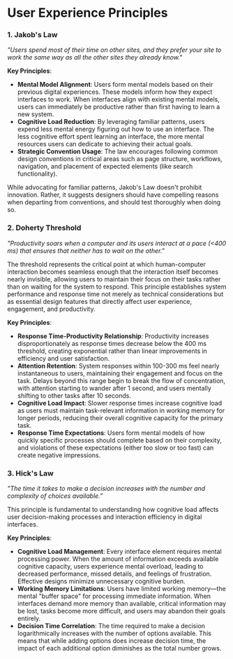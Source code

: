 # User Experience Principles

### 1. Jakob's Law 

_"Users spend most of their time on other sites, and they prefer your site to work the same way as all the other sites they already know."_

**Key Principles**:
- **Mental Model Alignment**: Users form mental models based on their previous digital experiences. These models inform how they expect interfaces to work. When interfaces align with existing mental models, users can immediately be productive rather than first having to learn a new system.
- **Cognitive Load Reduction**: By leveraging familiar patterns, users expend less mental energy figuring out how to use an interface. The less cognitive effort spent learning an interface, the more mental resources users can dedicate to achieving their actual goals.
- **Strategic Convention Usage**: The law encourages following common design conventions in critical areas such as page structure, workflows, navigation, and placement of expected elements (like search functionality).

While advocating for familiar patterns, Jakob's Law doesn't prohibit innovation. Rather, it suggests designers should have compelling reasons when departing from conventions, and should test thoroughly when doing so.

### 2. Doherty Threshold
_"Productivity soars when a computer and its users interact at a pace (<400 ms) that ensures that neither has to wait on the other."_

The threshold represents the critical point at which human-computer interaction becomes seamless enough that the interaction itself becomes nearly invisible, allowing users to maintain their focus on their tasks rather than on waiting for the system to respond. This principle establishes system performance and response time not merely as technical considerations but as essential design features that directly affect user experience, engagement, and productivity.

**Key Principles**:
- **Response Time-Productivity Relationship**: Productivity increases disproportionately as response times decrease below the 400 ms threshold, creating exponential rather than linear improvements in efficiency and user satisfaction.
- **Attention Retention**: System responses within 100-300 ms feel nearly instantaneous to users, maintaining their engagement and focus on the task. Delays beyond this range begin to break the flow of concentration, with attention starting to wander after 1 second, and users mentally shifting to other tasks after 10 seconds.
- **Cognitive Load Impact**: Slower response times increase cognitive load as users must maintain task-relevant information in working memory for longer periods, reducing their overall cognitive capacity for the primary task.
- **Response Time Expectations**: Users form mental models of how quickly specific processes should complete based on their complexity, and violations of these expectations (either too slow or too fast) can create negative impressions.

### 3. Hick's Law
_"The time it takes to make a decision increases with the number and complexity of choices available."_

This principle is fundamental to understanding how cognitive load affects user decision-making processes and interaction efficiency in digital interfaces.

**Key Principles**:
- **Cognitive Load Management**: Every interface element requires mental processing power. When the amount of information exceeds available cognitive capacity, users experience mental overload, leading to decreased performance, missed details, and feelings of frustration. Effective designs minimize unnecessary cognitive burden.
- **Working Memory Limitations**: Users have limited working memory—the mental "buffer space" for processing immediate information. When interfaces demand more memory than available, critical information may be lost, tasks become more difficult, and users may abandon their goals entirely.
- **Decision Time Correlation**: The time required to make a decision logarithmically increases with the number of options available. This means that while adding options does increase decision time, the impact of each additional option diminishes as the total number grows.


